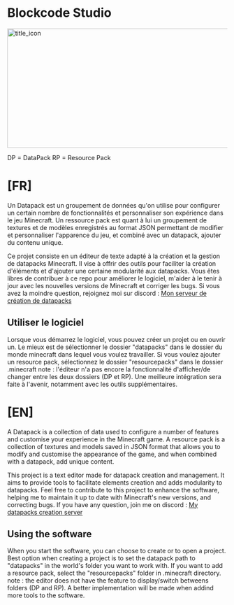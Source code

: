 # Blockcode Studio
<img width="1024" height="273" alt="title_icon" src="https://github.com/user-attachments/assets/74565284-3e5f-474b-bb23-2a047592c673" />

DP = DataPack
RP = Resource Pack

# [FR]
Un Datapack est un groupement de données qu'on utilise pour configurer un certain nombre de fonctionnalités et personnaliser son expérience dans le jeu Minecraft.
Un ressource pack est quant à lui un groupement de textures et de modèles enregistrés au format JSON permettant de modifier et personnaliser l'apparence du jeu, et combiné avec un datapack, ajouter du contenu unique.

Ce projet consiste en un éditeur de texte adapté à la création et la gestion de datapacks Minecraft. Il vise à offrir des outils pour faciliter la création d'éléments et d'ajouter une certaine modularité aux datapacks.
Vous êtes libres de contribuer à ce repo pour améliorer le logiciel, m'aider à le tenir à jour avec les nouvelles versions de Minecraft et corriger les bugs.
Si vous avez la moindre question, rejoignez moi sur discord : [Mon serveur de création de datapacks](https://discord.gg/uydHD8mNqb)

## Utiliser le logiciel
Lorsque vous démarrez le logiciel, vous pouvez créer un projet ou en ouvrir un. Le mieux est de sélectionner le dossier "datapacks" dans le dossier du monde minecraft dans lequel vous voulez travailler. Si vous voulez ajouter un resource pack, sélectionnez le dossier "resourcepacks" dans le dossier .minecraft
note : l'éditeur n'a pas encore la fonctionnalité d'afficher/de changer entre les deux dossiers (DP et RP). Une meilleure intégration sera faite à l'avenir, notamment avec les outils supplémentaires.

# [EN]
A Datapack is a collection of data used to configure a number of features and customise your experience in the Minecraft game.
A resource pack is a collection of textures and models saved in JSON format that allows you to modify and customise the appearance of the game, and when combined with a datapack, add unique content.

This project is a text editor made for datapack creation and management. It aims to provide tools to facilitate elements creation and adds modularity to datapacks.
Feel free to contribute to this project to enhance the software, helping me to maintain it up to date with Minecraft's new versions, and correcting bugs.
If you have any question, join me on discord : [My datapacks creation server](https://discord.gg/uydHD8mNqb)

## Using the software
When you start the software, you can choose to create or to open a project. Best option when creating a project is to set the datapack path to "datapacks" in the world's folder you want to work with. If you want to add a resource pack, select the "resourcepacks" folder in .minecraft directory.
note : the editor does not have the feature to display/switch betweens folders (DP and RP). A better implementation will be made when addind more tools to the software.
